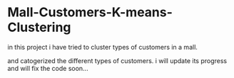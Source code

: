 # Mall-Customers-K-means-Clustering

in this project i have tried to cluster types of customers in a mall.

and catogerized the different types of customers.
i will update its progress and will fix the code soon...
